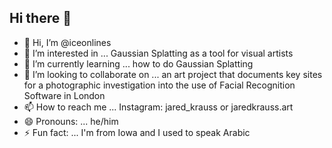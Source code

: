 ## Hi there 👋

 - 👋 Hi, I’m @iceonlines
- 👀 I’m interested in ... Gaussian Splatting as a tool for visual artists
- 🌱 I’m currently learning ... how to do Gaussian Splatting
- 💞️ I’m looking to collaborate on ... an art project that documents key sites for a photographic investigation into the use of Facial Recognition Software in London 
- 📫 How to reach me ... Instagram: jared_krauss or jaredkrauss.art
- 😄 Pronouns: ... he/him
- ⚡ Fun fact: ... I'm from Iowa and I used to speak Arabic
 
